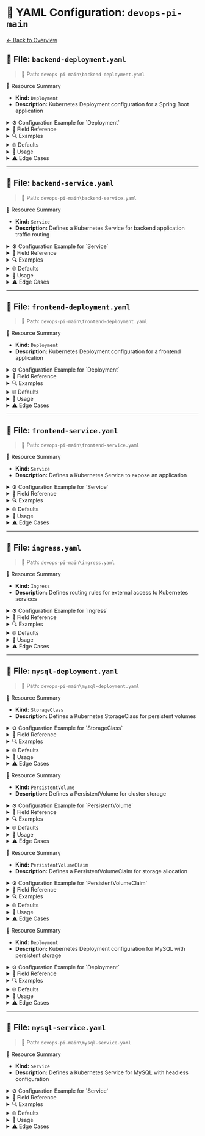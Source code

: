 # 📄 YAML Configuration: `devops-pi-main`

[← Back to Overview](../README.md)

## 📄 File: `backend-deployment.yaml`

> 📍 Path: `devops-pi-main\backend-deployment.yaml`

🚀 Resource Summary

- **Kind:** `Deployment`
- **Description:** Kubernetes Deployment configuration for a Spring Boot application

<details>
<summary>⚙️ Configuration Example for `Deployment`</summary>

```yaml
apiVersion: apps/v1
kind: Deployment
metadata:
  name: backend
spec:
  replicas: 2
  selector:
    matchLabels:
      app: backend
  template:
    metadata:
      labels:
        app: backend
    spec:
      containers:
        - 
          name: spring-app
          image: meowster/skillexchange-spring-app:latest
          ports:
            - 
              containerPort: 8084
          env:
            - 
              name: SPRING_DATASOURCE_URL
              value: jdbc:mysql://mysql:3306/skill_exchange?useSSL=false&allowPublicKeyRetrieval=true
            - 
              name: SPRING_DATASOURCE_USERNAME
              value: root
            - 
              name: SPRING_DATASOURCE_PASSWORD
              value: rootpassword
            - 
              name: SPRING_JPA_HIBERNATE_DDL_AUTO
              value: update
            - 
              name: SPRING_DATASOURCE_DRIVER_CLASS_NAME
              value: com.mysql.cj.jdbc.Driver
```
</details>

<details>
<summary>📑 Field Reference</summary>

<details>
<summary>`apiVersion`</summary>

- **Type:** `scalar`
- **Description:** Kubernetes API version
</details>

<details>
<summary>`kind`</summary>

- **Type:** `scalar`
- **Description:** Resource type (Deployment)
</details>

<details>
<summary>`metadata`</summary>

- **Type:** `map`
- **Description:** Resource metadata
</details>

<details>
<summary>`metadata.name`</summary>

- **Type:** `scalar`
- **Description:** Deployment name
</details>

<details>
<summary>`spec`</summary>

- **Type:** `map`
- **Description:** Deployment specification
</details>

<details>
<summary>`spec.replicas`</summary>

- **Type:** `scalar`
- **Description:** Number of pod replicas
</details>

<details>
<summary>`spec.selector`</summary>

- **Type:** `map`
- **Description:** Pod selection criteria
</details>

<details>
<summary>`spec.template`</summary>

- **Type:** `map`
- **Description:** Pod template specification
</details>

<details>
<summary>`spec.template.spec.containers`</summary>

- **Type:** `array`
- **Description:** Container configurations
</details>

<details>
<summary>`spec.template.spec.containers[].ports`</summary>

- **Type:** `array`
- **Description:** Container port mappings
</details>

<details>
<summary>`spec.template.spec.containers[].env`</summary>

- **Type:** `array`
- **Description:** Environment variables
</details>

</details>

<details>
<summary>🔍 Examples</summary>

```yaml
spec.template.metadata.labels.app: backend
spec.template.spec.containers[0].ports[0].containerPort: 8084
spec.selector.matchLabels.app: backend
spec.template.spec.containers[0].env[0].name: SPRING_DATASOURCE_URL
spec.template.spec.containers[0].image: meowster/skillexchange-spring-app:latest
spec.template.spec.containers[0].name: spring-app
apiVersion: apps/v1
kind: Deployment
metadata.name: backend
spec.replicas: 2
```
</details>

<details>
<summary>🌐 Defaults</summary>

- **apiVersion**: `apps/v1`
- **kind**: `Deployment`
- **spec.replicas**: `1`
</details>

<details>
<summary>🧰 Usage</summary>

Defines a Kubernetes deployment for a Spring Boot application with MySQL database connectivity
</details>

<details>
<summary>⚠️ Edge Cases</summary>

- Use specific image tags instead of 'latest' in production
- Store sensitive data (passwords) in Secrets rather than environment variables
- Define resource limits for containers
- Use ConfigMaps for environment configuration when possible
- Consider liveness and readiness probes for health checks
</details>


---

## 📄 File: `backend-service.yaml`

> 📍 Path: `devops-pi-main\backend-service.yaml`

🚀 Resource Summary

- **Kind:** `Service`
- **Description:** Defines a Kubernetes Service for backend application traffic routing

<details>
<summary>⚙️ Configuration Example for `Service`</summary>

```yaml
apiVersion: v1
kind: Service
metadata:
  name: backend
spec:
  selector:
    app: backend
  ports:
    - 
      port: 8084
      targetPort: 8084
  type: ClusterIP
```
</details>

<details>
<summary>📑 Field Reference</summary>

<details>
<summary>`apiVersion`</summary>

- **Type:** `scalar`
- **Description:** Kubernetes API version
</details>

<details>
<summary>`kind`</summary>

- **Type:** `scalar`
- **Description:** Resource type (Service)
</details>

<details>
<summary>`metadata`</summary>

- **Type:** `map`
- **Description:** Service metadata
</details>

<details>
<summary>`metadata.name`</summary>

- **Type:** `scalar`
- **Description:** Service name
</details>

<details>
<summary>`spec`</summary>

- **Type:** `map`
- **Description:** Service specification
</details>

<details>
<summary>`spec.selector`</summary>

- **Type:** `map`
- **Description:** Pod selection labels
</details>

<details>
<summary>`spec.selector.app`</summary>

- **Type:** `scalar`
- **Description:** Target pod label
</details>

<details>
<summary>`spec.ports`</summary>

- **Type:** `array`
- **Description:** Port configurations
</details>

<details>
<summary>`spec.ports[].port`</summary>

- **Type:** `scalar`
- **Description:** Service exposed port
</details>

<details>
<summary>`spec.ports[].targetPort`</summary>

- **Type:** `scalar`
- **Description:** Pod target port
</details>

<details>
<summary>`spec.type`</summary>

- **Type:** `scalar`
- **Description:** Service type
</details>

</details>

<details>
<summary>🔍 Examples</summary>

```yaml
spec.ports[0].targetPort: 8084
spec.selector.app: backend
spec.type: ClusterIP
apiVersion: v1
kind: Service
metadata.name: backend
spec.ports[0].port: 8084
```
</details>

<details>
<summary>🌐 Defaults</summary>

- **spec.ports[0].targetPort**: `(same as port)`
- **spec.type**: `ClusterIP`
</details>

<details>
<summary>🧰 Usage</summary>

Exposes backend pods internally via ClusterIP on port 8084
</details>

<details>
<summary>⚠️ Edge Cases</summary>

- Keep targetPort identical to port when possible
- Use explicit selectors matching pod labels
- Prefer ClusterIP for internal services
</details>


---

## 📄 File: `frontend-deployment.yaml`

> 📍 Path: `devops-pi-main\frontend-deployment.yaml`

🚀 Resource Summary

- **Kind:** `Deployment`
- **Description:** Kubernetes Deployment configuration for a frontend application

<details>
<summary>⚙️ Configuration Example for `Deployment`</summary>

```yaml
apiVersion: apps/v1
kind: Deployment
metadata:
  name: frontend
spec:
  replicas: 2
  selector:
    matchLabels:
      app: frontend
  template:
    metadata:
      labels:
        app: frontend
    spec:
      containers:
        - 
          name: angular-frontend
          image: meowster/angular-app:latest
          ports:
            - 
              containerPort: 80
          env:
            - 
              name: DOCKER_APIURL
              value: # TODO: Add value
```
</details>

<details>
<summary>📑 Field Reference</summary>

<details>
<summary>`apiVersion`</summary>

- **Type:** `scalar`
- **Description:** Kubernetes API version
</details>

<details>
<summary>`kind`</summary>

- **Type:** `scalar`
- **Description:** Resource type (Deployment)
</details>

<details>
<summary>`metadata`</summary>

- **Type:** `map`
- **Description:** Resource metadata
</details>

<details>
<summary>`metadata.name`</summary>

- **Type:** `scalar`
- **Description:** Deployment name
</details>

<details>
<summary>`spec.replicas`</summary>

- **Type:** `scalar`
- **Description:** Number of pod replicas
</details>

<details>
<summary>`spec.selector.matchLabels`</summary>

- **Type:** `map`
- **Description:** Pod selection labels
</details>

<details>
<summary>`spec.template.metadata.labels`</summary>

- **Type:** `map`
- **Description:** Pod template labels
</details>

<details>
<summary>`spec.template.spec.containers`</summary>

- **Type:** `array`
- **Description:** Container specifications
</details>

<details>
<summary>`spec.template.spec.containers[].name`</summary>

- **Type:** `scalar`
- **Description:** Container name
</details>

<details>
<summary>`spec.template.spec.containers[].image`</summary>

- **Type:** `scalar`
- **Description:** Container image
</details>

<details>
<summary>`spec.template.spec.containers[].ports`</summary>

- **Type:** `array`
- **Description:** Container ports
</details>

<details>
<summary>`spec.template.spec.containers[].env`</summary>

- **Type:** `array`
- **Description:** Environment variables
</details>

</details>

<details>
<summary>🔍 Examples</summary>

```yaml
apiVersion: apps/v1
kind: Deployment
spec.replicas: 2
spec.selector.matchLabels.app: frontend
spec.template.metadata.labels.app: frontend
spec.template.spec.containers[0].image: meowster/angular-app:latest
spec.template.spec.containers[0].name: angular-frontend
spec.template.spec.containers[0].ports[0].containerPort: 80
metadata.name: frontend
spec.template.spec.containers[0].env[0].name: DOCKER_APIURL
```
</details>

<details>
<summary>🌐 Defaults</summary>

- **spec.replicas**: `1`
- **apiVersion**: `apps/v1`
</details>

<details>
<summary>🧰 Usage</summary>

Deploying a scalable frontend application with environment variables
</details>

<details>
<summary>⚠️ Edge Cases</summary>

- Always specify resource limits for containers
- Use immutable image tags (avoid 'latest') in production
- Match selector labels with pod template labels
- Define readiness/liveness probes for containers
</details>


---

## 📄 File: `frontend-service.yaml`

> 📍 Path: `devops-pi-main\frontend-service.yaml`

🚀 Resource Summary

- **Kind:** `Service`
- **Description:** Defines a Kubernetes Service to expose an application

<details>
<summary>⚙️ Configuration Example for `Service`</summary>

```yaml
apiVersion: v1
kind: Service
metadata:
  name: frontend
spec:
  selector:
    app: frontend
  ports:
    - 
      port: 80
      targetPort: 80
      nodePort: 30080
  type: NodePort
```
</details>

<details>
<summary>📑 Field Reference</summary>

<details>
<summary>`apiVersion`</summary>

- **Type:** `scalar`
- **Description:** Kubernetes API version
</details>

<details>
<summary>`kind`</summary>

- **Type:** `scalar`
- **Description:** Resource type (Service)
</details>

<details>
<summary>`metadata`</summary>

- **Type:** `map`
- **Description:** Service metadata
</details>

<details>
<summary>`metadata.name`</summary>

- **Type:** `scalar`
- **Description:** Service name
</details>

<details>
<summary>`spec`</summary>

- **Type:** `map`
- **Description:** Service specification
</details>

<details>
<summary>`spec.selector`</summary>

- **Type:** `map`
- **Description:** Pod selection labels
</details>

<details>
<summary>`spec.selector.app`</summary>

- **Type:** `scalar`
- **Description:** Target pod label
</details>

<details>
<summary>`spec.ports`</summary>

- **Type:** `array`
- **Description:** Port configurations
</details>

<details>
<summary>`spec.ports[].port`</summary>

- **Type:** `scalar`
- **Description:** Service port
</details>

<details>
<summary>`spec.ports[].targetPort`</summary>

- **Type:** `scalar`
- **Description:** Pod port
</details>

<details>
<summary>`spec.ports[].nodePort`</summary>

- **Type:** `scalar`
- **Description:** Node port (when type=NodePort)
</details>

<details>
<summary>`spec.type`</summary>

- **Type:** `scalar`
- **Description:** Service type (ClusterIP/NodePort/LoadBalancer)
</details>

</details>

<details>
<summary>🔍 Examples</summary>

```yaml
apiVersion: v1
kind: Service
metadata.name: frontend
spec.ports[0].nodePort: 30080
spec.ports[0].port: 80
spec.ports[0].targetPort: 80
spec.selector.app: frontend
spec.type: NodePort
```
</details>

<details>
<summary>🌐 Defaults</summary>

- **apiVersion**: `v1`
- **spec.type**: `ClusterIP`
</details>

<details>
<summary>🧰 Usage</summary>

Exposes frontend pods on port 30080 via NodePort
</details>

<details>
<summary>⚠️ Edge Cases</summary>

- Use meaningful metadata.name
- Match selector.app with pod labels
- Avoid privileged ports (<1024) for nodePort
- Prefer ClusterIP for internal services
</details>


---

## 📄 File: `ingress.yaml`

> 📍 Path: `devops-pi-main\ingress.yaml`

🚀 Resource Summary

- **Kind:** `Ingress`
- **Description:** Defines routing rules for external access to Kubernetes services

<details>
<summary>⚙️ Configuration Example for `Ingress`</summary>

```yaml
apiVersion: networking.k8s.io/v1
kind: Ingress
metadata:
  name: app-ingress
  namespace: piproject
spec:
  ingressClassName: nginx
  rules:
    - 
      http:
        paths:
          - 
            path: /skillExchange
            pathType: Prefix
            backend:
              service:
                name: backend
                port:
                  number: 8084
          - 
            path: /
            pathType: Prefix
            backend:
              service:
                name: frontend
                port:
                  number: 80
```
</details>

<details>
<summary>📑 Field Reference</summary>

<details>
<summary>`apiVersion`</summary>

- **Type:** `scalar`
- **Description:** Kubernetes API version
</details>

<details>
<summary>`kind`</summary>

- **Type:** `scalar`
- **Description:** Resource type (Ingress)
</details>

<details>
<summary>`metadata`</summary>

- **Type:** `map`
- **Description:** Resource metadata
</details>

<details>
<summary>`metadata.name`</summary>

- **Type:** `scalar`
- **Description:** Ingress resource name
</details>

<details>
<summary>`metadata.namespace`</summary>

- **Type:** `scalar`
- **Description:** Target namespace
</details>

<details>
<summary>`spec`</summary>

- **Type:** `map`
- **Description:** Ingress specification
</details>

<details>
<summary>`spec.ingressClassName`</summary>

- **Type:** `scalar`
- **Description:** Ingress controller class
</details>

<details>
<summary>`spec.rules`</summary>

- **Type:** `array`
- **Description:** Routing rules
</details>

<details>
<summary>`spec.rules[].http.paths[].path`</summary>

- **Type:** `scalar`
- **Description:** URL path pattern
</details>

<details>
<summary>`spec.rules[].http.paths[].pathType`</summary>

- **Type:** `scalar`
- **Description:** Path matching strategy
</details>

<details>
<summary>`spec.rules[].http.paths[].backend.service`</summary>

- **Type:** `map`
- **Description:** Target service definition
</details>

</details>

<details>
<summary>🔍 Examples</summary>

```yaml
apiVersion: networking.k8s.io/v1
kind: Ingress
metadata.name: app-ingress
spec.ingressClassName: nginx
spec.rules[0].http.paths[0].backend.service.name: backend
spec.rules[0].http.paths[0].path: /skillExchange
```
</details>

<details>
<summary>🌐 Defaults</summary>

- **pathType**: `ImplementationSpecific`
</details>

<details>
<summary>🧰 Usage</summary>

Configures external HTTP access to multiple services with path-based routing
</details>

<details>
<summary>⚠️ Edge Cases</summary>

- Always specify pathType explicitly
- Use descriptive path names
- Limit wildcard paths ('/') to avoid conflicts
- Match ingressClassName with your cluster's controller
</details>


---

## 📄 File: `mysql-deployment.yaml`

> 📍 Path: `devops-pi-main\mysql-deployment.yaml`

🚀 Resource Summary

- **Kind:** `StorageClass`
- **Description:** Defines a Kubernetes StorageClass for persistent volumes

<details>
<summary>⚙️ Configuration Example for `StorageClass`</summary>

```yaml
apiVersion: storage.k8s.io/v1
kind: StorageClass
metadata:
  name: manual-hostpath
provisioner: kubernetes.io/no-provisioner
volumeBindingMode: Immediate
```
</details>

<details>
<summary>📑 Field Reference</summary>

<details>
<summary>`apiVersion`</summary>

- **Type:** `scalar`
- **Description:** API version for StorageClass
</details>

<details>
<summary>`kind`</summary>

- **Type:** `scalar`
- **Description:** Resource type (StorageClass)
</details>

<details>
<summary>`metadata`</summary>

- **Type:** `map`
- **Description:** Metadata including StorageClass name
</details>

<details>
<summary>`provisioner`</summary>

- **Type:** `scalar`
- **Description:** Volume provisioner plugin
</details>

<details>
<summary>`volumeBindingMode`</summary>

- **Type:** `scalar`
- **Description:** When volume binding occurs
</details>

</details>

<details>
<summary>🔍 Examples</summary>

```yaml
apiVersion: storage.k8s.io/v1
kind: StorageClass
metadata: map[name:manual-hostpath]
provisioner: kubernetes.io/no-provisioner
volumeBindingMode: Immediate
```
</details>

<details>
<summary>🌐 Defaults</summary>

- **volumeBindingMode**: `Immediate`
</details>

<details>
<summary>🧰 Usage</summary>

Defines storage provisioning behavior for PersistentVolumeClaims
</details>

<details>
<summary>⚠️ Edge Cases</summary>

- Use explicit provisioners for production environments
- Consider WaitForFirstConsumer mode for topology-aware scheduling
- Name StorageClasses meaningfully (avoid 'default')
</details>

🚀 Resource Summary

- **Kind:** `PersistentVolume`
- **Description:** Defines a PersistentVolume for cluster storage

<details>
<summary>⚙️ Configuration Example for `PersistentVolume`</summary>

```yaml
apiVersion: v1
kind: PersistentVolume
metadata:
  name: mysql-pv
spec:
  capacity:
    storage: 2Gi
  accessModes:
    - # TODO: Add value
  storageClassName: manual-hostpath
  hostPath:
    path: /mnt/data/mysql
```
</details>

<details>
<summary>📑 Field Reference</summary>

<details>
<summary>`apiVersion`</summary>

- **Type:** `scalar`
- **Description:** Kubernetes API version
</details>

<details>
<summary>`kind`</summary>

- **Type:** `scalar`
- **Description:** Resource type (PersistentVolume)
</details>

<details>
<summary>`metadata`</summary>

- **Type:** `map`
- **Description:** Resource metadata
</details>

<details>
<summary>`metadata.name`</summary>

- **Type:** `scalar`
- **Description:** PV name
</details>

<details>
<summary>`spec.capacity`</summary>

- **Type:** `map`
- **Description:** Storage capacity definition
</details>

<details>
<summary>`spec.capacity.storage`</summary>

- **Type:** `scalar`
- **Description:** Storage size
</details>

<details>
<summary>`spec.accessModes`</summary>

- **Type:** `array`
- **Description:** Volume access permissions
</details>

<details>
<summary>`spec.storageClassName`</summary>

- **Type:** `scalar`
- **Description:** Storage class identifier
</details>

<details>
<summary>`spec.hostPath`</summary>

- **Type:** `map`
- **Description:** Host machine path mapping
</details>

<details>
<summary>`spec.hostPath.path`</summary>

- **Type:** `scalar`
- **Description:** Filesystem path on host
</details>

</details>

<details>
<summary>🔍 Examples</summary>

```yaml
spec.accessModes: [ReadWriteOnce]
spec.capacity.storage: 2Gi
spec.hostPath.path: /mnt/data/mysql
spec.storageClassName: manual-hostpath
apiVersion: v1
kind: PersistentVolume
metadata.name: mysql-pv
```
</details>

<details>
<summary>🌐 Defaults</summary>

- **accessModes**: `[ReadWriteOnce]`
- **apiVersion**: `v1`
</details>

<details>
<summary>🧰 Usage</summary>

Provisioning persistent storage for applications like databases
</details>

<details>
<summary>⚠️ Edge Cases</summary>

- Avoid hostPath in production (use cloud volumes/NFS)
- Explicitly set reclaimPolicy
- Match accessModes with workload requirements
</details>

🚀 Resource Summary

- **Kind:** `PersistentVolumeClaim`
- **Description:** Defines a PersistentVolumeClaim for storage allocation

<details>
<summary>⚙️ Configuration Example for `PersistentVolumeClaim`</summary>

```yaml
apiVersion: v1
kind: PersistentVolumeClaim
metadata:
  name: mysql-pvc
spec:
  accessModes:
    - # TODO: Add value
  storageClassName: manual-hostpath
  resources:
    requests:
      storage: 2Gi
```
</details>

<details>
<summary>📑 Field Reference</summary>

<details>
<summary>`apiVersion`</summary>

- **Type:** `scalar`
- **Description:** API version (v1)
</details>

<details>
<summary>`kind`</summary>

- **Type:** `scalar`
- **Description:** Resource type (PersistentVolumeClaim)
</details>

<details>
<summary>`metadata`</summary>

- **Type:** `map`
- **Description:** Object metadata
</details>

<details>
<summary>`metadata.name`</summary>

- **Type:** `scalar`
- **Description:** PVC identifier
</details>

<details>
<summary>`spec.accessModes`</summary>

- **Type:** `array`
- **Description:** Volume access modes
</details>

<details>
<summary>`spec.storageClassName`</summary>

- **Type:** `scalar`
- **Description:** Storage class name
</details>

<details>
<summary>`spec.resources.requests.storage`</summary>

- **Type:** `scalar`
- **Description:** Storage capacity request
</details>

</details>

<details>
<summary>🔍 Examples</summary>

```yaml
metadata.name: mysql-pvc
spec.accessModes: [ReadWriteOnce]
spec.resources.requests.storage: 2Gi
spec.storageClassName: manual-hostpath
```
</details>

<details>
<summary>🌐 Defaults</summary>

- **apiVersion**: `v1`
- **kind**: `PersistentVolumeClaim`
</details>

<details>
<summary>🧰 Usage</summary>

Requesting persistent storage for applications like databases
</details>

<details>
<summary>⚠️ Edge Cases</summary>

- Use explicit storageClassName (avoid default)
- Align accessModes with workload requirements
- Set realistic storage requests
</details>

🚀 Resource Summary

- **Kind:** `Deployment`
- **Description:** Kubernetes Deployment configuration for MySQL with persistent storage

<details>
<summary>⚙️ Configuration Example for `Deployment`</summary>

```yaml
apiVersion: apps/v1
kind: Deployment
metadata:
  name: mysql
spec:
  replicas: 1
  selector:
    matchLabels:
      app: mysql
  template:
    metadata:
      labels:
        app: mysql
    spec:
      containers:
        - 
          name: mysql
          image: mysql:8.0
          args:
            - # TODO: Add value
          env:
            - 
              name: MYSQL_ROOT_PASSWORD
              value: rootpassword
            - 
              name: MYSQL_DATABASE
              value: skill_exchange
          ports:
            - 
              containerPort: 3306
          volumeMounts:
            - 
              name: mysql-storage
              mountPath: /var/lib/mysql
      volumes:
        - 
          name: mysql-storage
          persistentVolumeClaim:
            claimName: mysql-pvc
```
</details>

<details>
<summary>📑 Field Reference</summary>

<details>
<summary>`apiVersion`</summary>

- **Type:** `scalar`
- **Description:** Kubernetes API version
</details>

<details>
<summary>`kind`</summary>

- **Type:** `scalar`
- **Description:** Resource type (Deployment)
</details>

<details>
<summary>`metadata`</summary>

- **Type:** `map`
- **Description:** Resource metadata including name
</details>

<details>
<summary>`spec`</summary>

- **Type:** `map`
- **Description:** Deployment specification
</details>

<details>
<summary>`spec.replicas`</summary>

- **Type:** `scalar`
- **Description:** Number of pod replicas
</details>

<details>
<summary>`spec.selector`</summary>

- **Type:** `map`
- **Description:** Pod selection criteria
</details>

<details>
<summary>`spec.template`</summary>

- **Type:** `map`
- **Description:** Pod template specification
</details>

<details>
<summary>`spec.template.spec.containers`</summary>

- **Type:** `array`
- **Description:** Container configurations
</details>

<details>
<summary>`spec.template.spec.containers[].env`</summary>

- **Type:** `array`
- **Description:** Environment variables
</details>

<details>
<summary>`spec.template.spec.containers[].ports`</summary>

- **Type:** `array`
- **Description:** Container ports
</details>

<details>
<summary>`spec.template.spec.volumes`</summary>

- **Type:** `array`
- **Description:** Storage volumes
</details>

</details>

<details>
<summary>🔍 Examples</summary>

```yaml
spec.template.spec.containers[0].ports[0].containerPort: 3306
apiVersion: apps/v1
kind: Deployment
metadata.name: mysql
spec.replicas: 1
spec.template.spec.containers[0].env[0].name: MYSQL_ROOT_PASSWORD
spec.template.spec.containers[0].image: mysql:8.0
```
</details>

<details>
<summary>🌐 Defaults</summary>

- **apiVersion**: `apps/v1`
- **replicas**: `1`
</details>

<details>
<summary>🧰 Usage</summary>

Deploying a stateful MySQL database with persistent storage in Kubernetes
</details>

<details>
<summary>⚠️ Edge Cases</summary>

- Never store sensitive data like passwords directly in YAML (use Secrets)
- Specify resource limits for containers
- Use specific image tags (avoid 'latest')
- Consider readiness/liveness probes for database containers
- Use proper storage class for production databases
</details>


---

## 📄 File: `mysql-service.yaml`

> 📍 Path: `devops-pi-main\mysql-service.yaml`

🚀 Resource Summary

- **Kind:** `Service`
- **Description:** Defines a Kubernetes Service for MySQL with headless configuration

<details>
<summary>⚙️ Configuration Example for `Service`</summary>

```yaml
apiVersion: v1
kind: Service
metadata:
  name: mysql
spec:
  selector:
    app: mysql
  ports:
    - 
      port: 3306
      targetPort: 3306
  clusterIP: None
```
</details>

<details>
<summary>📑 Field Reference</summary>

<details>
<summary>`apiVersion`</summary>

- **Type:** `scalar`
- **Description:** Kubernetes API version
</details>

<details>
<summary>`kind`</summary>

- **Type:** `scalar`
- **Description:** Resource type (Service)
</details>

<details>
<summary>`metadata`</summary>

- **Type:** `map`
- **Description:** Service metadata
</details>

<details>
<summary>`metadata.name`</summary>

- **Type:** `scalar`
- **Description:** Service name
</details>

<details>
<summary>`spec`</summary>

- **Type:** `map`
- **Description:** Service specification
</details>

<details>
<summary>`spec.selector`</summary>

- **Type:** `map`
- **Description:** Pod selector labels
</details>

<details>
<summary>`spec.selector.app`</summary>

- **Type:** `scalar`
- **Description:** Target pod label
</details>

<details>
<summary>`spec.ports`</summary>

- **Type:** `array`
- **Description:** Exposed ports
</details>

<details>
<summary>`spec.ports[0].port`</summary>

- **Type:** `scalar`
- **Description:** Service port
</details>

<details>
<summary>`spec.ports[0].targetPort`</summary>

- **Type:** `scalar`
- **Description:** Pod port
</details>

<details>
<summary>`spec.clusterIP`</summary>

- **Type:** `scalar`
- **Description:** Cluster IP setting
</details>

</details>

<details>
<summary>🔍 Examples</summary>

```yaml
metadata.name: mysql
spec.clusterIP: None
spec.ports[0].port: 3306
spec.ports[0].targetPort: 3306
spec.selector.app: mysql
apiVersion: v1
kind: Service
```
</details>

<details>
<summary>🌐 Defaults</summary>

- **clusterIP**: `Automatically assigned if not 'None'`
- **apiVersion**: `v1`
</details>

<details>
<summary>🧰 Usage</summary>

Creates a headless Service for MySQL pods in Kubernetes
</details>

<details>
<summary>⚠️ Edge Cases</summary>

- Use headless Services (clusterIP: None) for stateful applications
- Ensure selector matches pod labels exactly
- Explicitly define targetPort for clarity
</details>

